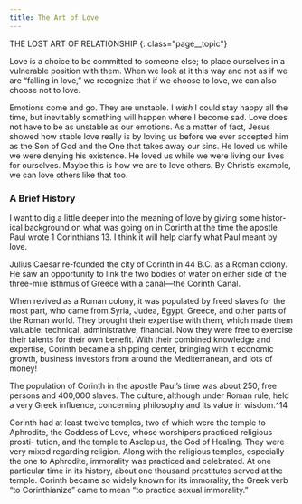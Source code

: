 ```yaml
---
title: The Art of Love
---
```

THE LOST ART OF RELATIONSHIP
{: class="page__topic"}

Love is a choice to be committed to someone else; to place ourselves in a
vulnerable position with them. When we look at it this way and not as if we
are “falling in love,” we recognize that if we choose to love, we can also choose
not to love.

Emotions come and go. They are unstable. I _wish_ I could stay happy all
the time, but inevitably something will happen where I become sad. Love does
not have to be as unstable as our emotions. As a matter of fact, Jesus showed
how stable love really is by loving us before we ever accepted him as the Son of
God and the One that takes away our sins. He loved us while we were denying
his existence. He loved us while we were living our lives for ourselves. Maybe
this is how we are to love others. By Christ’s example, we can love others like
that too.

### A Brief History

I want to dig a little deeper into the meaning of love by giving some histor-
ical background on what was going on in Corinth at the time the apostle Paul
wrote 1 Corinthians 13. I think it will help clarify what Paul meant by love.

Julius Caesar re-founded the city of Corinth in 44 B.C. as a Roman colony.
He saw an opportunity to link the two bodies of water on either side of the
three-mile isthmus of Greece with a canal—the Corinth Canal.

When revived as a Roman colony, it was populated by freed slaves for
the most part, who came from Syria, Judea, Egypt, Greece, and other parts
of the Roman world. They brought their expertise with them, which made
them valuable: technical, administrative, financial. Now they were free to
exercise their talents for their own benefit. With their combined knowledge and
expertise, Corinth became a shipping center, bringing with it economic growth,
business investors from around the Mediterranean, and lots of money!

The population of Corinth in the apostle Paul’s time was about 250,
free persons and 400,000 slaves. The culture, although under Roman rule, held
a very Greek influence, concerning philosophy and its value in wisdom.^14

Corinth had at least twelve temples, two of which were the temple to
Aphrodite, the Goddess of Love, whose worshipers practiced religious prosti-
tution, and the temple to Asclepius, the God of Healing. They were very mixed
regarding religion. Along with the religious temples, especially the one to
Aphrodite, immorality was practiced and celebrated. At one particular time
in its history, about one thousand prostitutes served at the temple. Corinth
became so widely known for its immorality, the Greek verb “to Corinthianize”
came to mean “to practice sexual immorality.”
